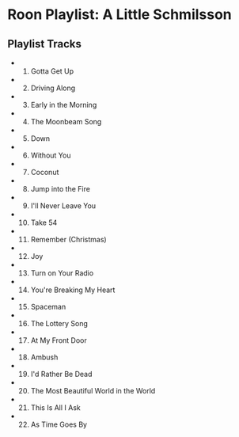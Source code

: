 # Roon Playlist: A Little Schmilsson

## Playlist Tracks


- 1. Gotta Get Up
- 2. Driving Along
- 3. Early in the Morning
- 4. The Moonbeam Song
- 5. Down
- 6. Without You
- 7. Coconut
- 8. Jump into the Fire
- 9. I'll Never Leave You
- 10. Take 54
- 11. Remember (Christmas)
- 12. Joy
- 13. Turn on Your Radio
- 14. You're Breaking My Heart
- 15. Spaceman
- 16. The Lottery Song
- 17. At My Front Door
- 18. Ambush
- 19. I'd Rather Be Dead
- 20. The Most Beautiful World in the World
- 21. This Is All I Ask
- 22. As Time Goes By

